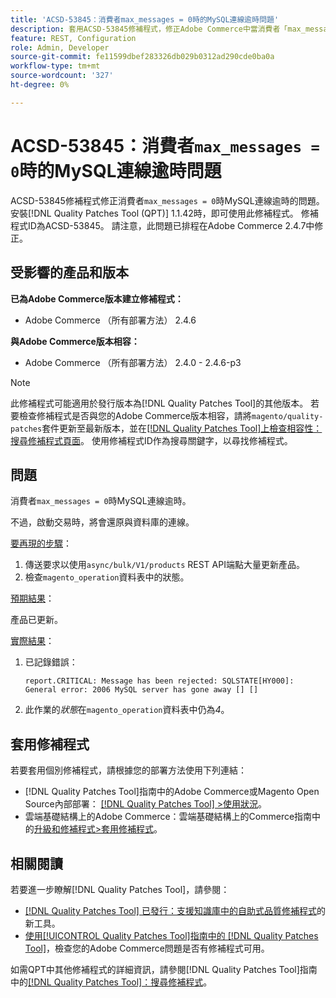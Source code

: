 ```yaml
---
title: 'ACSD-53845：消費者max_messages = 0時的MySQL連線逾時問題'
description: 套用ACSD-53845修補程式，修正Adobe Commerce中當消費者「max_messages = 0」時MySQL連線逾時的問題。
feature: REST, Configuration
role: Admin, Developer
source-git-commit: fe11599dbef283326db029b0312ad290cde0ba0a
workflow-type: tm+mt
source-wordcount: '327'
ht-degree: 0%

---
```


# ACSD-53845：消費者`max_messages = 0`時的MySQL連線逾時問題

ACSD-53845修補程式修正消費者`max_messages = 0`時MySQL連線逾時的問題。 安裝[!DNL Quality Patches Tool (QPT)] 1.1.42時，即可使用此修補程式。 修補程式ID為ACSD-53845。 請注意，此問題已排程在Adobe Commerce 2.4.7中修正。

## 受影響的產品和版本

**已為Adobe Commerce版本建立修補程式：**

* Adobe Commerce （所有部署方法） 2.4.6

**與Adobe Commerce版本相容：**

* Adobe Commerce （所有部署方法） 2.4.0 - 2.4.6-p3

>[!NOTE]
>
>此修補程式可能適用於發行版本為[!DNL Quality Patches Tool]的其他版本。 若要檢查修補程式是否與您的Adobe Commerce版本相容，請將`magento/quality-patches`套件更新至最新版本，並在[[!DNL Quality Patches Tool]上檢查相容性：搜尋修補程式頁面](https://experienceleague.adobe.com/tools/commerce-quality-patches/index.html)。 使用修補程式ID作為搜尋關鍵字，以尋找修補程式。

## 問題

消費者`max_messages = 0`時MySQL連線逾時。

不過，啟動交易時，將會還原與資料庫的連線。

<u>要再現的步驟</u>：

1. 傳送要求以使用`async/bulk/V1/products` REST API端點大量更新產品。
1. 檢查`magento_operation`資料表中的狀態。

<u>預期結果</u>：

產品已更新。

<u>實際結果</u>：

1. 已記錄錯誤：

   ```
   report.CRITICAL: Message has been rejected: SQLSTATE[HY000]: General error: 2006 MySQL server has gone away [] []
   ```

1. 此作業的&#x200B;*狀態*&#x200B;在`magento_operation`資料表中仍為&#x200B;*4*。

## 套用修補程式

若要套用個別修補程式，請根據您的部署方法使用下列連結：

* [!DNL Quality Patches Tool]指南中的Adobe Commerce或Magento Open Source內部部署： [[!DNL Quality Patches Tool] >使用狀況](/help/tools/quality-patches-tool/usage.md)。
* 雲端基礎結構上的Adobe Commerce：雲端基礎結構上的Commerce指南中的[升級和修補程式>套用修補程式](https://experienceleague.adobe.com/docs/commerce-cloud-service/user-guide/develop/upgrade/apply-patches.html)。

## 相關閱讀

若要進一步瞭解[!DNL Quality Patches Tool]，請參閱：

* [[!DNL Quality Patches Tool] 已發行：支援知識庫中的自助式品質修補程式](https://experienceleague.adobe.com/en/docs/commerce-knowledge-base/kb/announcements/commerce-announcements/magento-quality-patches-released-new-tool-to-self-serve-quality-patches)的新工具。
* [使用[!UICONTROL Quality Patches Tool]指南中的 [!DNL Quality Patches Tool]](/help/tools/quality-patches-tool/patches-available-in-qpt/check-patch-for-magento-issue-with-magento-quality-patches.md)，檢查您的Adobe Commerce問題是否有修補程式可用。


如需QPT中其他修補程式的詳細資訊，請參閱[!DNL Quality Patches Tool]指南中的[[!DNL Quality Patches Tool]：搜尋修補程式](https://experienceleague.adobe.com/tools/commerce-quality-patches/index.html)。
